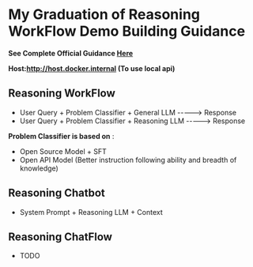 # My Graduation of Reasoning WorkFlow Demo Building Guidance

**See Complete Official Guidance [Here](README_Guidance.md)**

**Host:http://host.docker.internal (To use local api)**


## Reasoning WorkFlow

- User Query + Problem Classifier + General LLM  -----> Response
- User Query + Problem Classifier + Reasoning LLM -----> Response

**Problem Classifier is based on** :
- Open Source Model + SFT
- Open API Model (Better instruction following ability and breadth of knowledge)


## Reasoning Chatbot

- System Prompt + Reasoning LLM + Context

## Reasoning ChatFlow
- TODO
